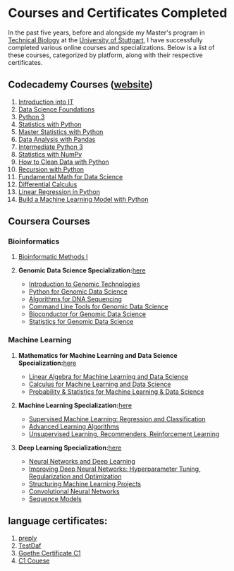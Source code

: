 # Courses and Certificates Completed

In the past five years, before and alongside my Master's program in [Technical Biology](https://www.uni-stuttgart.de/en/study/study-programs/Technical-Biology-M.Sc./) at the [University of Stuttgart](https://www.uni-stuttgart.de/en/), I have successfully completed various online courses and specializations. Below is a list of these courses, categorized by platform, along with their respective certificates.

## Codecademy Courses ([website](https://www.codecademy.com/))

1. [Introduction into IT](https://github.com/LoqmanSamani/code-cademy/blob/systembiology/code-cademy/intro_to_IT.pdf)
2. [Data Science Foundations](https://github.com/LoqmanSamani/code-cademy/blob/systembiology/code-cademy/data_science_foundations.pdf)
3. [Python 3](https://github.com/LoqmanSamani/code-cademy/blob/systembiology/code-cademy/python3.pdf)
4. [Statistics with Python](https://github.com/LoqmanSamani/code-cademy/blob/systembiology/code-cademy/statistics_with_python.pdf)
5. [Master Statistics with Python](https://github.com/LoqmanSamani/code-cademy/blob/systembiology/code-cademy/master_statistics_with_python.pdf)
6. [Data Analysis with Pandas](https://github.com/LoqmanSamani/code-cademy/blob/systembiology/code-cademy/pandas.pdf)
7. [Intermediate Python 3](https://github.com/LoqmanSamani/code-cademy/blob/systembiology/code-cademy/intermediate_python3.pdf)
8. [Statistics with NumPy](https://github.com/LoqmanSamani/code-cademy/blob/systembiology/code-cademy/numpy.pdf)
9. [How to Clean Data with Python](https://github.com/LoqmanSamani/code-cademy/blob/systembiology/code-cademy/data_cleaning_with_python.pdf)
10. [Recursion with Python](https://github.com/LoqmanSamani/code-cademy/blob/systembiology/code-cademy/recursion.pdf)
11. [Fundamental Math for Data Science](https://github.com/LoqmanSamani/code-cademy/blob/systembiology/code-cademy/fundamental_math_for_data_science.pdf)
12. [Differential Calculus](https://github.com/LoqmanSamani/code-cademy/blob/systembiology/code-cademy/differential_calculus.pdf)
13. [Linear Regression in Python](https://github.com/LoqmanSamani/code-cademy/blob/systembiology/code-cademy/linear_regression.pdf)
14. [Build a Machine Learning Model with Python](https://github.com/LoqmanSamani/code-cademy/blob/systembiology/code-cademy/machine_learning_with_python.pdf)

## Coursera Courses

### Bioinformatics

1. [Bioinformatic Methods I](https://github.com/LoqmanSamani/code-cademy/blob/systembiology/bioinformatics/bioinformatic_methods_1.pdf)

2. **Genomic Data Science Specialization:**[here](https://github.com/LoqmanSamani/code-cademy/blob/systembiology/bioinformatics/genomic_data_science.pdf)

    - [Introduction to Genomic Technologies](https://github.com/LoqmanSamani/code-cademy/blob/systembiology/bioinformatics/intro_genomic_technology.pdf)
    - [Python for Genomic Data Science](https://github.com/LoqmanSamani/code-cademy/blob/systembiology/bioinformatics/python_for_genomic_data_science.pdf)
    - [Algorithms for DNA Sequencing](https://github.com/LoqmanSamani/code-cademy/blob/systembiology/bioinformatics/algorithms_for_dna_sequencing.pdf)
    - [Command Line Tools for Genomic Data Science](https://github.com/LoqmanSamani/code-cademy/blob/systembiology/bioinformatics/command_line_tools_for_genomic_data_science.pdf)
    - [Bioconductor for Genomic Data Science](https://github.com/LoqmanSamani/code-cademy/blob/systembiology/bioinformatics/bioconductor_for_genomic_datascience.pdf)
    - [Statistics for Genomic Data Science](https://github.com/LoqmanSamani/code-cademy/blob/systembiology/bioinformatics/statistics_for_genomic_data_science.pdf)


### Machine Learning

1. **Mathematics for Machine Learning and Data Science Specialization:**[here](https://github.com/LoqmanSamani/code-cademy/blob/systembiology/machine-learning/mathematics_for_ml_%26_datascience.pdf)

    - [Linear Algebra for Machine Learning and Data Science](https://github.com/LoqmanSamani/code-cademy/blob/systembiology/machine-learning/linear_algebra.pdf)
    - [Calculus for Machine Learning and Data Science](https://github.com/LoqmanSamani/code-cademy/blob/systembiology/machine-learning/calculus.pdf)
    - [Probability & Statistics for Machine Learning & Data Science](https://github.com/LoqmanSamani/code-cademy/blob/systembiology/machine-learning/statistics.pdf)

2. **Machine Learning Specialization:**[here](https://github.com/LoqmanSamani/code-cademy/blob/systembiology/machine-learning/machine_learning_specialization)

    - [Supervised Machine Learning: Regression and Classification](https://github.com/LoqmanSamani/code-cademy/blob/systembiology/machine-learning/supervised_learning.pdf)
    - [Advanced Learning Algorithms](https://github.com/LoqmanSamani/code-cademy/blob/systembiology/machine-learning/advanced_algorithms.pdf)
    - [Unsupervised Learning, Recommenders, Reinforcement Learning](https://github.com/LoqmanSamani/code-cademy/blob/systembiology/machine-learning/unsupervised_learning.pdf)

3. **Deep Learning Specialization:**[here](...)
    - [Neural Networks and Deep Learning](https://github.com/LoqmanSamani/code-cademy/blob/systembiology/machine-learning/neural_networks_%26_deep_learning.pdf)
    - [Improving Deep Neural Networks: Hyperparameter Tuning, Regularization and Optimization](https://github.com/LoqmanSamani/code-cademy/blob/systembiology/machine-learning/improving_deep_neural_network.pdf)
    - [Structuring Machine Learning Projects](https://github.com/LoqmanSamani/code-cademy/blob/systembiology/machine-learning/structuring_ml_projects.pdf)
    - [Convolutional Neural Networks](https://github.com/LoqmanSamani/code-cademy/blob/systembiology/machine-learning/conv_nets.pdf)
    - [Sequence Models](...)


## language certificates:
 
1. [preply](https://github.com/LoqmanSamani/code-cademy/blob/systembiology/language-certificates/preply_english.pdf)
2. [TestDaf](https://github.com/LoqmanSamani/code-cademy/blob/systembiology/language-certificates/testdaf.pdf)
3. [Goethe Certificate C1](https://github.com/LoqmanSamani/code-cademy/blob/systembiology/language-certificates/c1-certificate.pdf)
4. [C1 Couese](https://github.com/LoqmanSamani/code-cademy/blob/systembiology/language-certificates/c1-course.pdf)

